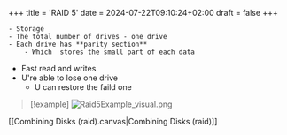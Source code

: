 +++
title = 'RAID 5'
date = 2024-07-22T09:10:24+02:00
draft = false
+++

    - Storage
	- The total number of drives - one drive
	- Each drive has **parity section** 
		- Which  stores the small part of each data
- Fast read and writes
- U're  able to lose one drive
	- U can restore the faild one 

>[!example] 
>![Raid5Example_visual.png](/Raid5Example_visual.png)

[[Combining Disks (raid).canvas|Combining Disks (raid)]]